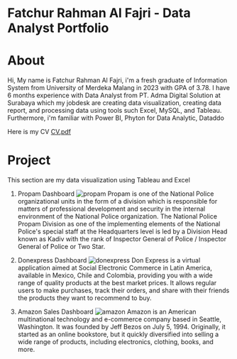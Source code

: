 # Fatchur Rahman Al Fajri - Data Analyst Portfolio

# About
Hi, My name is Fatchur Rahman Al Fajri, i'm a fresh graduate of Information System from University of Merdeka Malang in 2023 with GPA of 3.78. I have 6 months experience with Data Analyst from PT. Adma Digital Solution at Surabaya which my jobdesk are creating data visualization, creating data report, and processing data using tools such Excel, MySQL, and Tableau. Furthermore, i'm familiar with Power BI, Phyton for Data Analytic, Dataddo

Here is my CV [CV.pdf](https://github.com/ndokbonor11/fatchur-data-analyst-portfolio/files/13172783/CV.1.pdf)

# Project
This section are my data visualization using Tableau and Excel
1. Propam Dashboard
   ![propam](https://github.com/ndokbonor11/fatchur-data-analyst-portfolio/assets/42308336/b85feea0-1a95-47a7-9166-ccae5a65ffbf)
   Propam is one of the National Police organizational units in the form of a division which is responsible for matters of professional development and security in the internal environment of the National Police organization. The National Police Propam Division as one of the implementing elements of the National Police's special staff at the Headquarters level is led by a Division Head known as Kadiv with the rank of Inspector General of Police / Inspector General of Police or Two Star.

2. Donexpress Dashboard
   ![donexpress](https://github.com/ndokbonor11/fatchur-data-analyst-portfolio/assets/42308336/0ee28956-edf5-4e54-8bf0-61acfa945147)
   Don Express is a virtual application aimed at Social Electronic Commerce in Latin America, available in Mexico, Chile and Colombia, providing you with a wide range of quality products at the best market prices. It allows regular users to make purchases, track their orders, and share with their friends the products they want to recommend to buy.
   
   
3. Amazon Sales Dashboard
   ![amazon](https://github.com/ndokbonor11/fatchur-data-analyst-portfolio/assets/42308336/cf3ddde4-2c85-4343-ae59-27cb1abe9610)
Amazon is an American multinational technology and e-commerce company based in Seattle, Washington. It was founded by Jeff Bezos on July 5, 1994. Originally, it started as an online bookstore, but it quickly diversified into selling a wide range of products, including electronics, clothing, books, and more.

